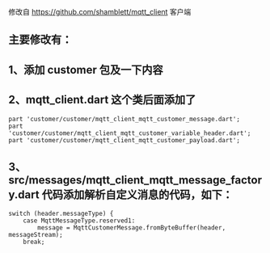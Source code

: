 修改自 https://github.com/shamblett/mqtt_client 客户端

主要修改有：
--
1、添加 customer 包及一下内容
--
2、mqtt_client.dart 这个类后面添加了
--
    part 'customer/customer/mqtt_client_mqtt_customer_message.dart';
    part 'customer/customer/mqtt_client_mqtt_customer_variable_header.dart';
    part 'customer/customer/mqtt_client_mqtt_customer_payload.dart';

3、src/messages/mqtt_client_mqtt_message_factory.dart  代码添加解析自定义消息的代码，如下：
-- 
    switch (header.messageType) {
        case MqttMessageType.reserved1:
            message = MqttCustomerMessage.fromByteBuffer(header, messageStream);
        break;



